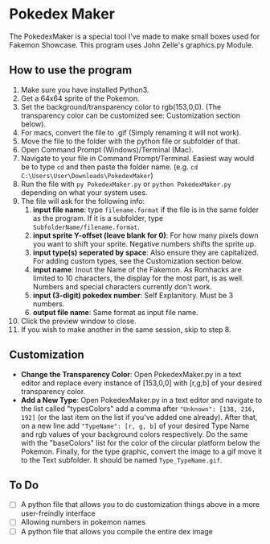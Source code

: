 # Pokedex Maker

The PokedexMaker is a special tool I've made to make small boxes used for Fakemon Showcase.
This program uses John Zelle's graphics.py Module.

## How to use the program
1. Make sure you have installed Python3.
2. Get a 64x64 sprite of the Pokemon.
3. Set the background/transparency color to rgb(153,0,0). (The transparency color can be customized see: Customization section below).
4. For macs, convert the file to .gif (Simply renaming it will not work).
5. Move the file to the folder with the python file or subfolder of that.
6. Open Command Prompt (Windows)/Terminal (Mac).
7. Navigate to your file in Command Prompt/Terminal. Easiest way would be to type `cd` and then paste the folder name. (e.g. `cd C:\Users\User\Downloads\PokedexMaker`)
8. Run the file with `py PokedexMaker.py` or `python PokedexMaker.py` depending on what your system uses.
9. The file will ask for the following info:
	1. **input file name**: type `filename.format` if the file is in the same folder as the program. If it is a subfolder, type `SubfolderName/filename.format`.
	2. **input sprite Y-offset (leave blank for 0)**: For how many pixels down you want to shift your sprite. Negative numbers shifts the sprite up.
	3. **input type(s) seperated by space**: Also ensure they are capitalized. For adding custom types, see the Customization section below.
	4. **input name**: Inout the Name of the Fakemon. As Romhacks are limited to 10 characters, the display for the most part, is as well. Numbers and special characters currently don't work.
	5. **input (3-digit) pokedex number**: Self Explanitory. Must be 3 numbers.
	6. **output file name**: Same format as input file name.
10. Click the preview window to close.
11. If you wish to make another in the same session, skip to step 8.

## Customization
* **Change the Transparency Color**: Open PokedexMaker.py in a text editor and replace every instance of [153,0,0] with [r,g,b] of your desired transparency color.
* **Add a New Type**:  Open PokedexMaker.py in a text editor and navigate to the list called "typesColors" add a comma after `"Unknown": [138, 216, 192]` (or the last item on the list if you've added one already). After that, on a new line add `"TypeName": [r, g, b]` of your desired Type Name and rgb values of your background colors respectively. Do the same with the "baseColors" list for the color of the circular platform below the Pokemon. Finally, for the type graphic, convert the image to a gif move it to the Text subfolder. It should be named `Type_TypeName.gif`.

## To Do
- [ ] A python file that allows you to do customization things above in a more user-freindly interface
- [ ] Allowing numbers in pokemon names
- [ ] A python file that allows you compile the entire dex image